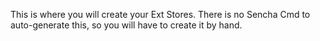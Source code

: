 This is where you will create your Ext Stores.  There is no Sencha Cmd to auto-generate this, so you will have to create it by hand.